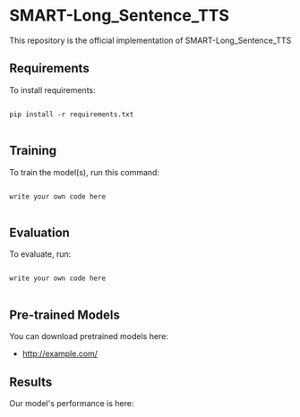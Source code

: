 # SMART-Long_Sentence_TTS

This repository is the official implementation of SMART-Long_Sentence_TTS

## Requirements

To install requirements:

<pre>
<code>
pip install -r requirements.txt
</code>
</pre>

## Training

To train the model(s), run this command:

<pre>
<code>
write your own code here
</code>
</pre>

## Evaluation

To evaluate, run:

<pre>
<code>
write your own code here
</code>
</pre>

## Pre-trained Models

You can download pretrained models here:
  * http://example.com/

## Results

Our model's performance is here:
